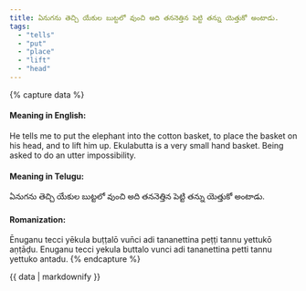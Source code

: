 ```yaml
---
title: ఏనుగను తెచ్చి యేకుల బుట్టలో వుంచి అది తననెత్తిన పెట్టి తన్ను యెత్తుకో అంటాడు.
tags:
  - "tells"
  - "put"
  - "place"
  - "lift"
  - "head"
---
```


{% capture data %}
#### Meaning in English:
He tells me to put the elephant into the cotton basket, to place the basket on his head, and to lift him up.
Ekulabutta is a very small hand basket.
Being asked to do an utter impossibility.

#### Meaning in Telugu:
ఏనుగను తెచ్చి యేకుల బుట్టలో వుంచి అది తననెత్తిన పెట్టి తన్ను యెత్తుకో అంటాడు.

#### Romanization:
Ēnuganu tecci yēkula buṭṭalō vun̄ci adi tananettina peṭṭi tannu yettukō aṇṭāḍu.
Enuganu tecci yekula buttalo vunci adi tananettina petti tannu yettuko antadu.
{% endcapture %}

{{ data | markdownify }}


